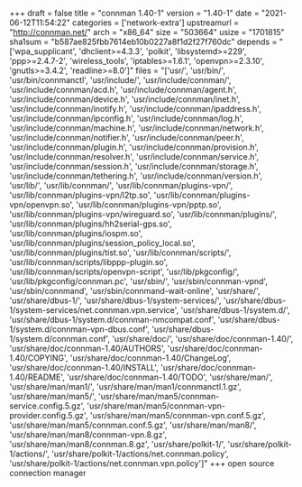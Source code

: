 +++
draft = false
title = "connman 1.40-1"
version = "1.40-1"
date = "2021-06-12T11:54:22"
categories = ['network-extra']
upstreamurl = "http://connman.net/"
arch = "x86_64"
size = "503664"
usize = "1701815"
sha1sum = "b587ae825fbb7614eb10b0227a8f1d2f27f760dc"
depends = "['wpa_supplicant', 'dhclient>=4.3.3', 'polkit', 'libsystemd>=229', 'ppp>=2.4.7-2', 'wireless_tools', 'iptables>=1.6.1', 'openvpn>=2.3.10', 'gnutls>=3.4.2', 'readline>=8.0']"
files = "['usr/', 'usr/bin/', 'usr/bin/connmanctl', 'usr/include/', 'usr/include/connman/', 'usr/include/connman/acd.h', 'usr/include/connman/agent.h', 'usr/include/connman/device.h', 'usr/include/connman/inet.h', 'usr/include/connman/inotify.h', 'usr/include/connman/ipaddress.h', 'usr/include/connman/ipconfig.h', 'usr/include/connman/log.h', 'usr/include/connman/machine.h', 'usr/include/connman/network.h', 'usr/include/connman/notifier.h', 'usr/include/connman/peer.h', 'usr/include/connman/plugin.h', 'usr/include/connman/provision.h', 'usr/include/connman/resolver.h', 'usr/include/connman/service.h', 'usr/include/connman/session.h', 'usr/include/connman/storage.h', 'usr/include/connman/tethering.h', 'usr/include/connman/version.h', 'usr/lib/', 'usr/lib/connman/', 'usr/lib/connman/plugins-vpn/', 'usr/lib/connman/plugins-vpn/l2tp.so', 'usr/lib/connman/plugins-vpn/openvpn.so', 'usr/lib/connman/plugins-vpn/pptp.so', 'usr/lib/connman/plugins-vpn/wireguard.so', 'usr/lib/connman/plugins/', 'usr/lib/connman/plugins/hh2serial-gps.so', 'usr/lib/connman/plugins/iospm.so', 'usr/lib/connman/plugins/session_policy_local.so', 'usr/lib/connman/plugins/tist.so', 'usr/lib/connman/scripts/', 'usr/lib/connman/scripts/libppp-plugin.so', 'usr/lib/connman/scripts/openvpn-script', 'usr/lib/pkgconfig/', 'usr/lib/pkgconfig/connman.pc', 'usr/sbin/', 'usr/sbin/connman-vpnd', 'usr/sbin/connmand', 'usr/sbin/connmand-wait-online', 'usr/share/', 'usr/share/dbus-1/', 'usr/share/dbus-1/system-services/', 'usr/share/dbus-1/system-services/net.connman.vpn.service', 'usr/share/dbus-1/system.d/', 'usr/share/dbus-1/system.d/connman-nmcompat.conf', 'usr/share/dbus-1/system.d/connman-vpn-dbus.conf', 'usr/share/dbus-1/system.d/connman.conf', 'usr/share/doc/', 'usr/share/doc/connman-1.40/', 'usr/share/doc/connman-1.40/AUTHORS', 'usr/share/doc/connman-1.40/COPYING', 'usr/share/doc/connman-1.40/ChangeLog', 'usr/share/doc/connman-1.40/INSTALL', 'usr/share/doc/connman-1.40/README', 'usr/share/doc/connman-1.40/TODO', 'usr/share/man/', 'usr/share/man/man1/', 'usr/share/man/man1/connmanctl.1.gz', 'usr/share/man/man5/', 'usr/share/man/man5/connman-service.config.5.gz', 'usr/share/man/man5/connman-vpn-provider.config.5.gz', 'usr/share/man/man5/connman-vpn.conf.5.gz', 'usr/share/man/man5/connman.conf.5.gz', 'usr/share/man/man8/', 'usr/share/man/man8/connman-vpn.8.gz', 'usr/share/man/man8/connman.8.gz', 'usr/share/polkit-1/', 'usr/share/polkit-1/actions/', 'usr/share/polkit-1/actions/net.connman.policy', 'usr/share/polkit-1/actions/net.connman.vpn.policy']"
+++
open source connection manager